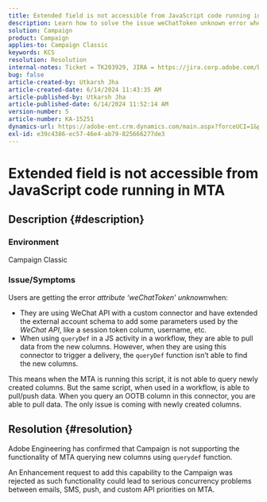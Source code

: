 ```yaml
---
title: Extended field is not accessible from JavaScript code running in MTA
description: Learn how to solve the issue weChatToken unknown error when using a custom WeChat API connector.
solution: Campaign
product: Campaign
applies-to: Campaign Classic
keywords: KCS
resolution: Resolution
internal-notes: Ticket = TK203929, JIRA = https://jira.corp.adobe.com/browse/NEO-20460, https://jira.corp.adobe.com/browse/NEO-20648
bug: false
article-created-by: Utkarsh Jha
article-created-date: 6/14/2024 11:43:35 AM
article-published-by: Utkarsh Jha
article-published-date: 6/14/2024 11:52:14 AM
version-number: 5
article-number: KA-15251
dynamics-url: https://adobe-ent.crm.dynamics.com/main.aspx?forceUCI=1&pagetype=entityrecord&etn=knowledgearticle&id=5684ae4f-432a-ef11-840a-000d3a5a67ba
exl-id: e39c4386-ec57-46e4-ab79-825666277de3
---
```

# Extended field is not accessible from JavaScript code running in MTA

## Description {#description}


### <b>Environment</b>

Campaign Classic



### <b>Issue/Symptoms</b>

Users are getting the error *attribute ‘weChatToken’ unknown*when:

- They are using WeChat API with a custom connector and have extended the external account schema to add some parameters used by the *WeChat API*, like a session token column, username, etc.
- When using `queryDef` in a JS activity in a workflow, they are able to pull data from the new columns. However, when they are using this connector to trigger a delivery, the `queryDef` function isn’t able to find the new columns.




This means when the MTA is running this script, it is not able to query newly created columns. But the same script, when used in a workflow, is able to pull/push data. When you query an OOTB column in this connector, you are able to pull data. The only issue is coming with newly created columns.


## Resolution {#resolution}




Adobe<b> </b>Engineering has confirmed that Campaign is not supporting the functionality of MTA querying new columns using `querydef` function.



An Enhancement request to add this capability to the Campaign was rejected as such functionality could lead to serious concurrency problems between emails, SMS, push, and custom API priorities on MTA.
